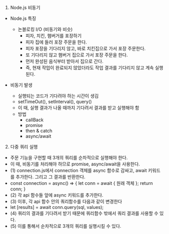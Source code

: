 
1. Node.js 비동기

- Node.js 특징
    - 논블로킹 I/O (비동기와 비슷)
        - 피자, 치킨, 햄버거를 포장하기
        - 피자 집에 들러 포장 주문을 한다.
        - 피자 포장을 기다리지 않고, 바로 치킨집으로 가서 포장 주문한다.
        - 또 기다리지 않고 햄버거 집으로 가서 포장 주문을 한다.
        - 먼저 완성된 음식부터 받아서 집으로 간다.
        - 즉, 현재 작업이 완료되지 않았더라도 작업 결과를 기다리지 않고 계속 실행된다.

- 비동기 발생
    - 실행되는 코드가 기다려야 하는 시간이 생김
    - setTimeOut(), setInterval(), query()
    - 이 때, 실행 결과가 나올 때까지 기다려서 결과를 받고 실행해야 함
    - 방법
        - callBack
        - promise
        - then & catch
        - async/await

2. 다중 쿼리 실행
- 주문 기능을 구현할 때 3개의 쿼리를 순차적으로 실행해야 한다.
- 이 때, 비동기를 처리해야 하므로 promise, async/await을 사용한다.
- (1) connection.js에서 connection 객체를 async 함수로 감싸고, await 키워드를 추가한다. 그리고 그 결과를 반환한다.
- const connection = async() => { let conn = await { 원래 객체 }; return conn; }
- (2) 각 api 함수들 앞에 async 키워드를 추가한다.
- (3) 이후, 각 api 함수 안의 쿼리함수를 다음과 같이 변경한다
- let [results] = await conn.query(sql, values);
- (4) 쿼리의 결과를 기다려서 받기 때문에 쿼리함수 밖에서 쿼리 결과를 사용할 수 있다.
- (5) 이를 통해서 순차적으로 3개의 쿼리를 실행시킬 수 있다.